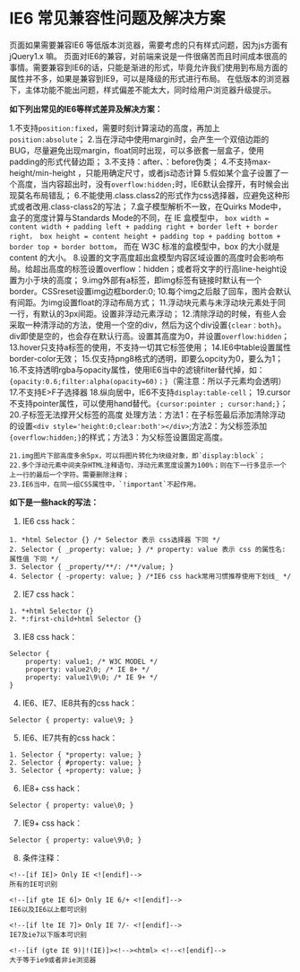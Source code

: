 # IE6 常见兼容性问题及解决方案

页面如果需要兼容IE6 等低版本浏览器，需要考虑的只有样式问题，因为js方面有 jQuery1.x 嘛。
页面对IE6的兼容，对前端来说是一件很痛苦而且时间成本很高的事情。需要兼容到IE6的话，只能是渐进的形式，毕竟允许我们使用到布局方面的属性并不多，如果是兼容到IE9，可以是降级的形式进行布局。
在低版本的浏览器下，主体功能不能出问题，样式偏差不能太大，同时给用户浏览器升级提示。

**如下列出常见的IE6等样式差异及解决方案：**

   1.不支持`position:fixed`，需要时刻计算滚动的高度，再加上`position:absolute`；
    2.当在浮动中使用margin时，会产生一个双倍边距的BUG，尽量避免出现margin，float同时出现，可以多嵌套一层盒子，使用padding的形式代替边距；
    3.不支持：after、：before伪类；
    4.不支持max-height/min-height ，只能用确定尺寸，或者js动态计算
    5.假如某个盒子设置了一个高度，当内容超出时，没有`overflow:hidden;`时，IE6默认会撑开，有时候会出现莫名布局错乱；
    6.不能使用.class.class2的形式作为css选择器，应避免这种形式或者改用.class-class2的写法；
    7.盒子模型解析不一致，在Quirks Mode中，盒子的宽度计算与Standards Mode的不同，在 IE 盒模型中， `box width = content width + padding left + padding right + border left +
    border right， box height = content height + padding top + padding
    bottom + border top + border bottom`， 而在 W3C 标准的盒模型中，box
    的大小就是content 的大小。 
    8.设置的文字高度超出盒模型内容区域设置的高度时会影响布局。给超出高度的标签设置overflow：hidden；或者将文字的行高line-height设置为小于块的高度；
    9.img外部有a标签，即img标签有链接时默认有一个border。CSSreset设置img边框border:0; 
    10.每个img之后敲了回车，图片会默认有间距。为img设置float的浮动布局方式； 
    11.浮动块元素与未浮动块元素处于同一行，有默认的3px间距。设置非浮动元素浮动；
    12.清除浮动的时候，有些人会采取一种清浮动的方法，使用一个空的div，然后为这个div设置`{clear：both}`。div即使是空的，也会存在默认行高。设置其高度为0，并设置`overflow:hidden`；
    13.hover只支持a标签的使用，不支持一切其它标签使用；
    14.IE6中table设置属性border-color无效； 
    15.仅支持png8格式的透明，即要么opcity为0，要么为1； 
    16.不支持透明rgba与opacity属性，使用IE6当中的滤镜filter替代掉，如：`{opacity:0.6;filter:alpha(opacity=60)；}`（需注意：所以子元素均会透明）
    17.不支持E>F子选择器
    18.纵向居中，IE6不支持`display:table-cell`；
    19.cursor不支持pointer属性，可以使用hand替代。`{cursor:pointer ; cursor:hand;}`； 
    20.子标签无法撑开父标签的高度  处理方法：方法1：在子标签最后添加清除浮动的设置`<div style='height:0;clear:both'></div>`;方法2：为父标签添加`{overflow:hidden;}`的样式；方法3：为父标签设置固定高度。
    
    21.img图片下部高度多余5px，可以将图片转化为块级对象，即`display:block`；
    22.多个浮动元素中间夹杂HTML注释语句，浮动元素宽度设置为100%；则在下一行多显示一个上一行的最后一个字符。需要删除注释；
    23.IE6当中，在同一组CSS属性中，`!important`不起作用。

**如下是一些hack的写法：**

 1. IE6 css hack：
```
1. *html Selector {} /* Selector 表示 css选择器 下同 */ 
2. Selector { _property: value; } /* property: value 表示 css 的属性名: 属性值 下同 */ 
3. Selector { _property/**/: /**/value; } 
4. Selector { -property: value; } /*IE6 css hack常用习惯推荐使用下划线_ */ 
```
 2. IE7 css hack：
```
1. *+html Selector {} 
2. *:first-child+html Selector {} 
```
 3. IE8 css hack：
```
Selector { 
    property: value1; /* W3C MODEL */ 
    property: value2\0; /* IE 8+ */ 
    property: value1\9\0; /* IE 9+ */ 
} 
```
 4. IE6、IE7、IE8共有的css hack：
```
Selector { property: value\9; } 
```
 5. IE6、IE7共有的css hack：
```
1. Selector { *property: value; } 
2. Selector { #property: value; } 
3. Selector { +property: value; } 
```
 6. IE8+ css hack：
```
Selector { property: value\0; } 
```
 7. IE9+ css hack：
```
Selector { property: value\9\0; } 

```
 8. 条件注释：
```
<!--[if IE]> Only IE <![endif]-->
所有的IE可识别

<!--[if gte IE 6]> Only IE 6/+ <![endif]-->
IE6以及IE6以上都可识别

<!--[if lte IE 7]> Only IE 7/- <![endif]-->
IE7及ie7以下版本可识别 
 
<!--[if (gte IE 9)|!(IE)]><!--><html> <!--<![endif]--> 
大于等于ie9或者非ie浏览器 
```